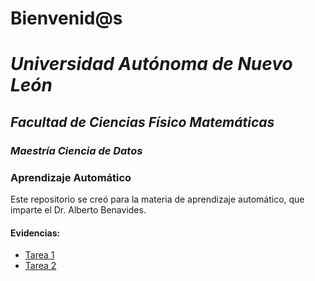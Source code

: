 # Bienvenid@s
# *Universidad Autónoma de Nuevo León*
## *Facultad de Ciencias Físico Matemáticas*
### *Maestría Ciencia de Datos*
### Aprendizaje Automático

Este repositorio se creó para la materia de aprendizaje automático, que imparte el Dr. Alberto Benavides.

#### Evidencias:
- [Tarea 1](/Tarea_1.ipynb)
- [Tarea 2](/Tarea_2.ipynb)
